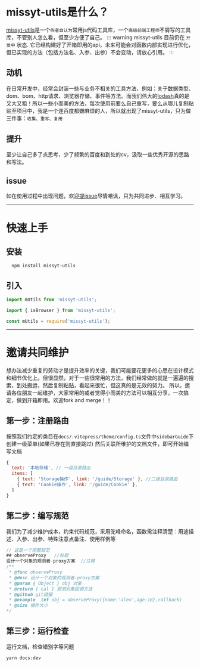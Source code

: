 # missyt-utils是什么？
[missyt-utils](https://github.com/webtj/missyt-utils/)是一个`作者自认为`常用js代码工具库，一个`高级前端工程师`不屑写的工具库，不管别人怎么看，但至少方便了自己。
::: warning
missyt-utils 目前仍在 `开发中` 状态. 它已经构建好了开箱即用的api，未来可能会对函数内部实现进行优化，但已实现的方法（包括方法名、入参、出参）不会变动，请放心引用。
:::

## 动机
在日常开发中，经常会封装一些与业务不相关的工具方法，例如：关于数据类型、dom、bom、http请求、浏览器存储、事件等方法。而我们伟大的[lodash](https://www.lodashjs.com/)真的是又大又粗！所以一些小而美的方法，每次使用前要么自己重写，要么从哪儿复制粘贴至项目中，我是一个连百度都嫌麻烦的人，所以就出现了missyt-utils，只为做三件事：`收集、重写、复用`

## 提升
至少让自己多了点思考，少了频繁的百度和到处的cv，汲取一些优秀开源的思路和写法。

## issue
如在使用过程中出现问题，欢迎[提issue](https://github.com/webtj/missyt-utils/issues)尽情嘲讽，只为共同进步、相互学习。

---

# 快速上手
## 安装
```shell
  npm install missyt-utils
```

## 引入
```javascript
import mUtils from 'missyt-utils';

import { isBrowser } from 'missyt-utils';

const mUtils = require('missyt-utils');
```

---

# 邀请共同维护
想办法减少重复的劳动才是提升效率的关键，我们可能要花更多的心思在设计模式和细节优化上。但很显然，对于一些很常用的方法，我们经常做的就是一遍遍的搜索，到处搬运，然后复制粘贴，看起来很忙，但这真的是无效的努力。
所以，邀请各位朋友一起维护，大家常用的或者觉得小而美的方法可以相互分享，一次搞定，做到开箱即用。欢迎fork and merge！！

## 第一步：注册路由
按照我们约定的类目在`docs/.vitepress/theme/config.ts`文件中`sidebarGuide`下创建一级菜单(如果已存在则直接跳过)
然后关联所维护的文档文件，即可开始编写文档
```javascript
{
  text: '本地存储', // 一级目录路由
  items: [
    { text: 'Storage操作', link: '/guide/Storage' }, //二级目录路由
    { text: 'Cookie操作', link: '/guide/Cookie' },
  ]
}
```

## 第二步：编写规范
我们为了减少维护成本，约束代码规范，采用驼峰命名，函数需注释清楚：用途描述、入参、出参、特殊注意点备注、使用样例等
```typescript
// 这是一个完整规范
## observeProxy   //标题
设计一个对象的观测者-proxy方案  //注释
/**
 * @func observeProxy
 * @desc 设计一个对象的观测者-proxy方案
 * @param { Object } obj 对象
 * @return { cal } 观测对象回调方法
 * @github git链接
 * @example  let obj = observeProxy({name:'alex',age:18},callback)
 * @size 插件大小
*/
```

## 第三步：运行检查
运行文档，检查错别字等问题
```
yarn docs:dev
```